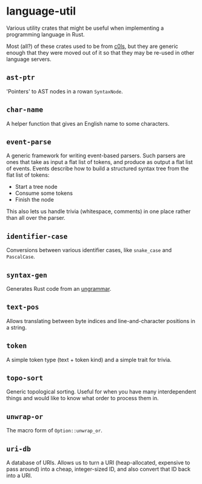 # language-util

Various utility crates that might be useful when implementing a programming
language in Rust.

Most (all?) of these crates used to be from [c0ls][], but they are generic
enough that they were moved out of it so that they may be re-used in other
language servers.

## `ast-ptr`

'Pointers' to AST nodes in a rowan `SyntaxNode`.

## `char-name`

A helper function that gives an English name to some characters.

## `event-parse`

A generic framework for writing event-based parsers. Such parsers are ones that
take as input a flat list of tokens, and produce as output a flat list of
events. Events describe how to build a structured syntax tree from the flat list
of tokens:

- Start a tree node
- Consume some tokens
- Finish the node

This also lets us handle trivia (whitespace, comments) in one place rather than
all over the parser.

## `identifier-case`

Conversions between various identifier cases, like `snake_case` and
`PascalCase`.

## `syntax-gen`

Generates Rust code from an [ungrammar][].

## `text-pos`

Allows translating between byte indices and line-and-character positions in a
string.

## `token`

A simple token type (text + token kind) and a simple trait for trivia.

## `topo-sort`

Generic topological sorting. Useful for when you have many interdependent things
and would like to know what order to process them in.

## `unwrap-or`

The macro form of `Option::unwrap_or`.

## `uri-db`

A database of URIs. Allows us to turn a URI (heap-allocated, expensive to pass
around) into a cheap, integer-sized ID, and also convert that ID back into a
URI.

[c0ls]: https://github.com/azdavis/c0ls
[ungrammar]: https://github.com/rust-analyzer/ungrammar
